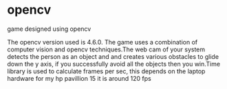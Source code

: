 # opencv
game designed using opencv

The opencv version used is 4.6.0. The game uses a combination of computer vision and opencv techniques.The web cam of your system detects the person as an object and and creates various obstacles to glide down the y axis, if you successfully avoid all the objects then you win.Time library is used to calculate frames per sec, this depends on the laptop hardware for my hp pavillion 15 it is around 120 fps
